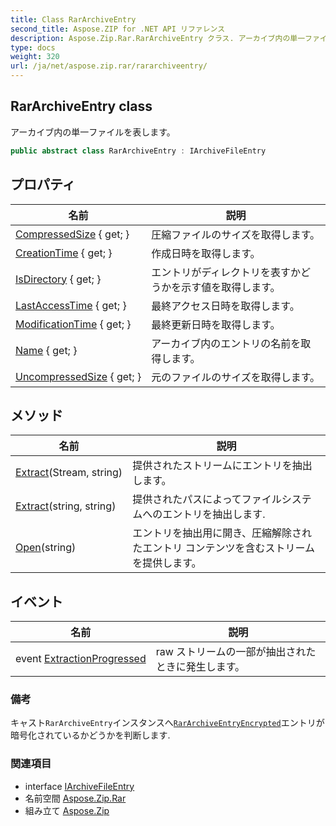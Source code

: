 ```yaml
---
title: Class RarArchiveEntry
second_title: Aspose.ZIP for .NET API リファレンス
description: Aspose.Zip.Rar.RarArchiveEntry クラス. アーカイブ内の単一ファイルを表します
type: docs
weight: 320
url: /ja/net/aspose.zip.rar/rararchiveentry/
---
```

## RarArchiveEntry class

アーカイブ内の単一ファイルを表します。

```csharp
public abstract class RarArchiveEntry : IArchiveFileEntry
```

## プロパティ

| 名前 | 説明 |
| --- | --- |
| [CompressedSize](../../aspose.zip.rar/rararchiveentry/compressedsize/) { get; } | 圧縮ファイルのサイズを取得します。 |
| [CreationTime](../../aspose.zip.rar/rararchiveentry/creationtime/) { get; } | 作成日時を取得します。 |
| [IsDirectory](../../aspose.zip.rar/rararchiveentry/isdirectory/) { get; } | エントリがディレクトリを表すかどうかを示す値を取得します。 |
| [LastAccessTime](../../aspose.zip.rar/rararchiveentry/lastaccesstime/) { get; } | 最終アクセス日時を取得します。 |
| [ModificationTime](../../aspose.zip.rar/rararchiveentry/modificationtime/) { get; } | 最終更新日時を取得します。 |
| [Name](../../aspose.zip.rar/rararchiveentry/name/) { get; } | アーカイブ内のエントリの名前を取得します。 |
| [UncompressedSize](../../aspose.zip.rar/rararchiveentry/uncompressedsize/) { get; } | 元のファイルのサイズを取得します。 |

## メソッド

| 名前 | 説明 |
| --- | --- |
| [Extract](../../aspose.zip.rar/rararchiveentry/extract/#extract_1)(Stream, string) | 提供されたストリームにエントリを抽出します。 |
| [Extract](../../aspose.zip.rar/rararchiveentry/extract/#extract)(string, string) | 提供されたパスによってファイルシステムへのエントリを抽出します. |
| [Open](../../aspose.zip.rar/rararchiveentry/open/)(string) | エントリを抽出用に開き、圧縮解除されたエントリ コンテンツを含むストリームを提供します。 |

## イベント

| 名前 | 説明 |
| --- | --- |
| event [ExtractionProgressed](../../aspose.zip.rar/rararchiveentry/extractionprogressed/) | raw ストリームの一部が抽出されたときに発生します。 |

### 備考

キャスト`RarArchiveEntry`インスタンスへ[`RarArchiveEntryEncrypted`](../rararchiveentryencrypted/)エントリが暗号化されているかどうかを判断します.

### 関連項目

* interface [IArchiveFileEntry](../../aspose.zip/iarchivefileentry/)
* 名前空間 [Aspose.Zip.Rar](../../aspose.zip.rar/)
* 組み立て [Aspose.Zip](../../)


